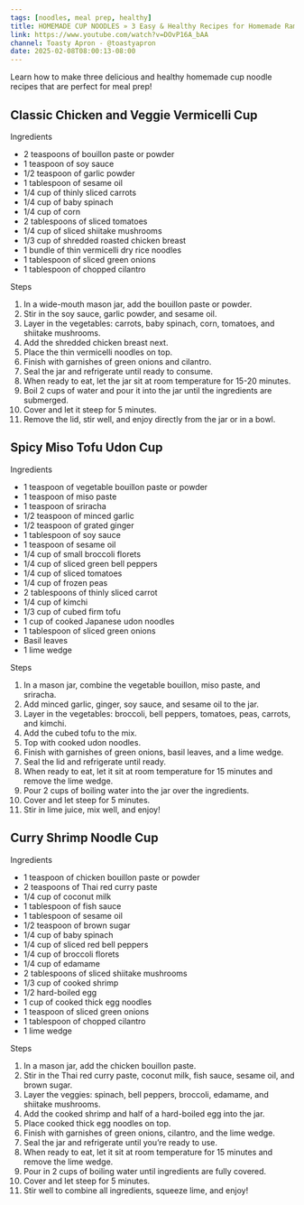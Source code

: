 ```yaml
---
tags: [noodles, meal prep, healthy]
title: HOMEMADE CUP NOODLES » 3 Easy & Healthy Recipes for Homemade Ramen Meal Prep
link: https://www.youtube.com/watch?v=DOvP16A_bAA
channel: Toasty Apron - @toastyapron
date: 2025-02-08T08:00:13-08:00
---
```

Learn how to make three delicious and healthy homemade cup noodle recipes that are perfect for meal prep!

## Classic Chicken and Veggie Vermicelli Cup

Ingredients
- 2 teaspoons of bouillon paste or powder
- 1 teaspoon of soy sauce
- 1/2 teaspoon of garlic powder
- 1 tablespoon of sesame oil
- 1/4 cup of thinly sliced carrots
- 1/4 cup of baby spinach
- 1/4 cup of corn
- 2 tablespoons of sliced tomatoes
- 1/4 cup of sliced shiitake mushrooms
- 1/3 cup of shredded roasted chicken breast
- 1 bundle of thin vermicelli dry rice noodles
- 1 tablespoon of sliced green onions
- 1 tablespoon of chopped cilantro

Steps
1. In a wide-mouth mason jar, add the bouillon paste or powder.
2. Stir in the soy sauce, garlic powder, and sesame oil.
3. Layer in the vegetables: carrots, baby spinach, corn, tomatoes, and shiitake mushrooms.
4. Add the shredded chicken breast next.
5. Place the thin vermicelli noodles on top.
6. Finish with garnishes of green onions and cilantro.
7. Seal the jar and refrigerate until ready to consume.
8. When ready to eat, let the jar sit at room temperature for 15-20 minutes.
9. Boil 2 cups of water and pour it into the jar until the ingredients are submerged.
10. Cover and let it steep for 5 minutes.
11. Remove the lid, stir well, and enjoy directly from the jar or in a bowl.

## Spicy Miso Tofu Udon Cup

Ingredients
- 1 teaspoon of vegetable bouillon paste or powder
- 1 teaspoon of miso paste
- 1 teaspoon of sriracha
- 1/2 teaspoon of minced garlic
- 1/2 teaspoon of grated ginger
- 1 tablespoon of soy sauce
- 1 teaspoon of sesame oil
- 1/4 cup of small broccoli florets
- 1/4 cup of sliced green bell peppers
- 1/4 cup of sliced tomatoes
- 1/4 cup of frozen peas
- 2 tablespoons of thinly sliced carrot
- 1/4 cup of kimchi
- 1/3 cup of cubed firm tofu
- 1 cup of cooked Japanese udon noodles
- 1 tablespoon of sliced green onions
- Basil leaves
- 1 lime wedge

Steps
1. In a mason jar, combine the vegetable bouillon, miso paste, and sriracha.
2. Add minced garlic, ginger, soy sauce, and sesame oil to the jar.
3. Layer in the vegetables: broccoli, bell peppers, tomatoes, peas, carrots, and kimchi.
4. Add the cubed tofu to the mix.
5. Top with cooked udon noodles.
6. Finish with garnishes of green onions, basil leaves, and a lime wedge.
7. Seal the lid and refrigerate until ready.
8. When ready to eat, let it sit at room temperature for 15 minutes and remove the lime wedge.
9. Pour 2 cups of boiling water into the jar over the ingredients.
10. Cover and let steep for 5 minutes.
11. Stir in lime juice, mix well, and enjoy!

## Curry Shrimp Noodle Cup

Ingredients
- 1 teaspoon of chicken bouillon paste or powder
- 2 teaspoons of Thai red curry paste
- 1/4 cup of coconut milk
- 1 tablespoon of fish sauce
- 1 tablespoon of sesame oil
- 1/2 teaspoon of brown sugar
- 1/4 cup of baby spinach
- 1/4 cup of sliced red bell peppers
- 1/4 cup of broccoli florets
- 1/4 cup of edamame
- 2 tablespoons of sliced shiitake mushrooms
- 1/3 cup of cooked shrimp
- 1/2 hard-boiled egg
- 1 cup of cooked thick egg noodles
- 1 teaspoon of sliced green onions
- 1 tablespoon of chopped cilantro
- 1 lime wedge

Steps
1. In a mason jar, add the chicken bouillon paste.
2. Stir in the Thai red curry paste, coconut milk, fish sauce, sesame oil, and brown sugar.
3. Layer the veggies: spinach, bell peppers, broccoli, edamame, and shiitake mushrooms.
4. Add the cooked shrimp and half of a hard-boiled egg into the jar.
5. Place cooked thick egg noodles on top.
6. Finish with garnishes of green onions, cilantro, and the lime wedge.
7. Seal the jar and refrigerate until you’re ready to use.
8. When ready to eat, let it sit at room temperature for 15 minutes and remove the lime wedge.
9. Pour in 2 cups of boiling water until ingredients are fully covered.
10. Cover and let steep for 5 minutes.
11. Stir well to combine all ingredients, squeeze lime, and enjoy!